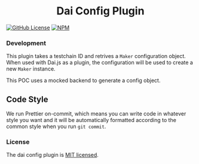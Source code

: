 <h1 align="center">
Dai Config Plugin
</h1>

[![GitHub License][license]][license-url]
[![NPM][npm]][npm-url]

### Development

This plugin takes a testchain ID and retrives a `Maker` configuration object. When used with Dai.js as a plugin, the configuration will be used to create a new `Maker` instance.

This POC uses a mocked backend to generate a config object.

## Code Style

We run Prettier on-commit, which means you can write code in whatever style you want and it will be automatically formatted according to the common style when you run `git commit`.

### License

The dai config plugin is [MIT licensed](./LICENSE).

[license]: https://img.shields.io/badge/license-MIT-blue.svg
[license-url]: https://github.com/makerdao/dai-plugin-config/blob/master/LICENSE
[npm]: https://img.shields.io/npm/v/@makerdao/dai-plugin-config.svg?style=flat
[npm-url]: https://www.npmjs.com/package/@makerdao/dai-plugin-config
